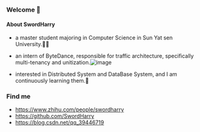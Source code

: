 ### Welcome  👋

#### About SwordHarry

- a master student majoring in Computer Science in Sun Yat sen University.👨‍💻‍

- an intern of ByteDance, responsible for traffic architecture, specifically multi-tenancy and unitization.![image](https://user-images.githubusercontent.com/34940617/183462566-242544c9-3c9a-4563-a6da-35ad58c99886.png)


- interested in Distributed System and DataBase System, and I am continuously learning them.🐢

### Find me
- https://www.zhihu.com/people/swordharry
- https://github.com/SwordHarry
- https://blog.csdn.net/qq_39446719
